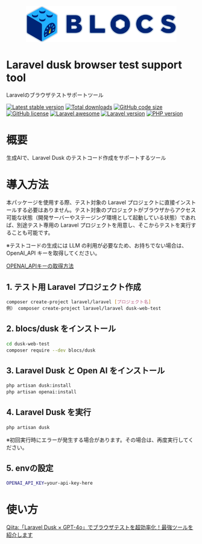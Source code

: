 <div align="center"><img src="logo.svg" width="400" /></div>

# Laravel dusk browser test support tool
Laravelのブラウザテストサポートツール

[![Latest stable version](https://img.shields.io/packagist/v/blocs/dusk)](https://packagist.org/packages/blocs/dusk)
[![Total downloads](https://img.shields.io/packagist/dt/blocs/dusk)](https://packagist.org/packages/blocs/dusk)
[![GitHub code size](https://img.shields.io/github/languages/code-size/blocs/dusk)](https://github.com/blocs/dusk)
[![GitHub license](https://img.shields.io/github/license/blocs/dusk)](https://github.com/blocs/dusk)
[![Laravel awesome](https://img.shields.io/badge/Awesome-Laravel-green)](https://github.com/blocs/dusk)
[![Laravel version](https://img.shields.io/badge/laravel-%3E%3D10-green)](https://github.com/blocs/dusk)
[![PHP version](https://img.shields.io/badge/php-%3E%3D8.1-blue)](https://github.com/blocs/dusk)

# 概要
生成AIで、Laravel Dusk のテストコード作成をサポートするツール

# 導入方法
本パッケージを使用する際、テスト対象の Laravel プロジェクトに直接インストールする必要はありません。テスト対象のプロジェクトがブラウザからアクセス可能な状態（開発サーバーやステージング環境として起動している状態）であれば、別途テスト専用の Laravel プロジェクトを用意し、そこからテストを実行することも可能です。

※テストコードの生成には LLM の利用が必要なため、お持ちでない場合は、OpenAI_API キーを取得してください。

[OPENAI_APIキーの取得方法](https://qiita.com/kurata04/items/a10bdc44cc0d1e62dad3)


## 1. テスト用 Laravel プロジェクト作成
```bash
composer create-project laravel/laravel [プロジェクト名]
例） composer create-project laravel/laravel dusk-web-test
```

## 2. blocs/dusk をインストール
```bash
cd dusk-web-test
composer require --dev blocs/dusk
```

## 3. Laravel Dusk と Open AI をインストール
```bash
php artisan dusk:install
php artisan openai:install
```

## 4. Laravel Dusk を実行
```bash
php artisan dusk
```
※初回実行時にエラーが発生する場合があります。その場合は、再度実行してください。

## 5. envの設定
```bash
OPENAI_API_KEY=your-api-key-here
```

# 使い方
[Qiita:「Laravel Dusk × GPT-4o」でブラウザテストを超効率化！最強ツールを紹介します](https://qiita.com/hyada/items/c40ae6a8fc6fff05c243)
